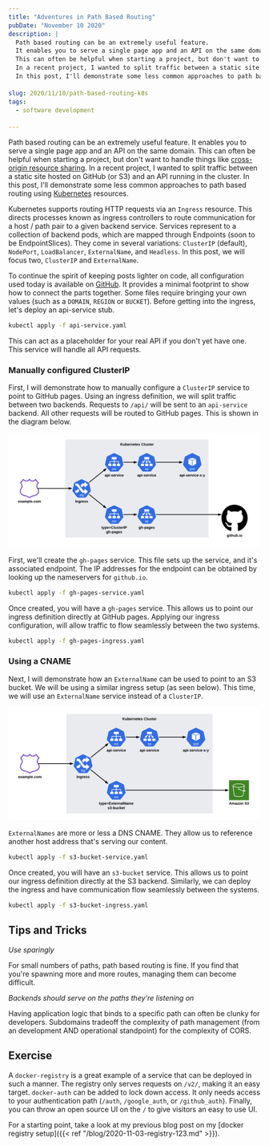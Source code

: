 ```yaml
---
title: "Adventures in Path Based Routing"
pubDate: "November 10 2020"
description: |
  Path based routing can be an extremely useful feature.
  It enables you to serve a single page app and an API on the same domain.
  This can often be helpful when starting a project, but don't want to handle things like cross-origin resource sharing.
  In a recent project, I wanted to split traffic between a static site hosted on GitHub (or S3) and an API running in the cluster.
  In this post, I'll demonstrate some less common approaches to path based routing using Kubernetes resources.

slug: 2020/11/10/path-based-routing-k8s
tags:
  - software development

---
```


Path based routing can be an extremely useful feature.
It enables you to serve a single page app and an API on the same domain.
This can often be helpful when starting a project, but don't want to handle things like [cross-origin resource sharing][].
In a recent project, I wanted to split traffic between a static site hosted on GitHub (or S3) and an API running in the cluster.
In this post, I'll demonstrate some less common approaches to path based routing using [Kubernetes][] resources.

[cross-origin resource sharing]: https://developer.mozilla.org/en-US/docs/Web/HTTP/CORS 
[Kubernetes]: https://kubernetes.io

<!--more-->

Kubernetes supports routing HTTP requests via an `Ingress` resource.
This directs processes known as ingress controllers to route communication for a host / path pair to a given backend service.
Services represent to a collection of backend pods, which are mapped through Endpoints (soon to be EndpointSlices).
They come in several variations: `ClusterIP` (default), `NodePort`, `LoadBalancer`, `ExternalName`, and `Headless`.
In this post, we will focus two, `ClusterIP` and `ExternalName`.

To continue the spirit of keeping posts lighter on code, all configuration used today is available on [GitHub][].
It provides a minimal footprint to show how to connect the parts together.
Some files require bringing your own values (such as a `DOMAIN`, `REGION` or `BUCKET`).
Before getting into the ingress, let's deploy an api-service stub.

```bash
kubectl apply -f api-service.yaml
```

This can act as a placeholder for your real API if you don't yet have one.
This service will handle all API requests. 

[GitHub]: https://gist.github.com/mjpitz/decebc0506e2f09445c0e52bb2b3c76d

### Manually configured ClusterIP

First, I will demonstrate how to manually configure a `ClusterIP` service to point to GitHub pages.
Using an ingress definition, we will split traffic between two backends.
Requests to `/api/` will be sent to an `api-service` backend.
All other requests will be routed to GitHub pages.
This is shown in the diagram below.

![diagram](/img/2020-11-10-routing-clusterip.png)

First, we'll create the `gh-pages` service.
This file sets up the service, and it's associated endpoint.
The IP addresses for the endpoint can be obtained by looking up the nameservers for `github.io`.

```bash
kubectl apply -f gh-pages-service.yaml
```

Once created, you will have a `gh-pages` service.
This allows us to point our ingress definition directly at GitHub pages.
Applying our ingress configuration, will allow traffic to flow seamlessly between the two systems.

```bash
kubectl apply -f gh-pages-ingress.yaml
```

### Using a CNAME

Next, I will demonstrate how an `ExternalName` can be used to point to an S3 bucket.
We will be using a similar ingress setup (as seen below).
This time, we will use an `ExternalName` service instead of a `ClusterIP`. 

![diagram](/img/2020-11-10-routing-externalname.png)

`ExternalNames` are more or less a DNS CNAME.
They allow us to reference another host address that's serving our content.

```bash
kubectl apply -f s3-bucket-service.yaml
```

Once created, you will have an `s3-bucket` service.
This allows us to point our ingress definition directly at the S3 backend.
Similarly, we can deploy the ingress and have communication flow seamlessly between the systems. 

```bash
kubectl apply -f s3-bucket-ingress.yaml
```

## Tips and Tricks

_Use sparingly_

For small numbers of paths, path based routing is fine.
If you find that you're spawning more and more routes, managing them can become difficult.

_Backends should serve on the paths they're listening on_

Having application logic that binds to a specific path can often be clunky for developers.
Subdomains tradeoff the complexity of path management (from an development AND operational standpoint) for the complexity of CORS.

## Exercise

A `docker-registry` is a great example of a service that can be deployed in such a manner.
The registry only serves requests on `/v2/`, making it an easy target.
`docker-auth` can be added to lock down access.
It only needs access to your authentication path (`/auth`, `/google_auth`, or `/github_auth`).
Finally, you can throw an open source UI on the `/` to give visitors an easy to use UI.

For a starting point, take a look at my previous blog post on my [docker registry setup]({{< ref "/blog/2020-11-03-registry-123.md" >}}).
